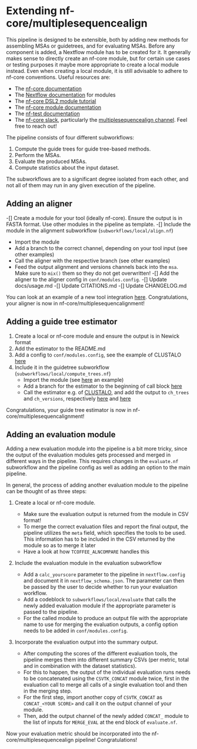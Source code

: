 # Extending nf-core/multiplesequencealign

This pipeline is designed to be extensible, both by adding new methods for assembling MSAs or guidetrees, and for evaluating MSAs.
Before any component is added, a Nextflow module has to be created for it.
It generally makes sense to directly create an nf-core module, but for certain use cases or testing purposes it maybe more appropriate to create a local module instead.
Even when creating a local module, it is still advisable to adhere to nf-core conventions.
Useful resources are:

- The [nf-core documentation](https://nf-co.re/docs/usage/tutorials/nf_core_usage_tutorial)
- The [Nextflow documentation](https://www.nextflow.io/docs/latest/module.html) for modules
- The [nf-core DSL2 module tutorial](https://nf-co.re/docs/contributing/tutorials/dsl2_modules_tutorial)
- The [nf-core module documentation](https://nf-co.re/docs/contributing/modules)
- The [nf-test documentation](https://code.askimed.com/nf-test/docs/getting-started/)
- The [nf-core slack](https://nf-co.re/join), particularly the [multiplesequencealign channel](https://nfcore.slack.com/archives/C05LZ7EAYGK). Feel free to reach out!

The pipeline consists of four different subworkflows:

1. Compute the guide trees for guide tree-based methods.
2. Perform the MSAs.
3. Evaluate the produced MSAs.
4. Compute statistics about the input dataset.

The subworkflows are to a significant degree isolated from each other, and not all of them may run in any given execution of the pipeline.

## Adding an aligner

-[] Create a module for your tool (ideally nf-core). Ensure the output is in FASTA format. Use other modules in the pipeline as template.
-[] Include the module in the alignment subworkflow (`subworkflows/local/align.nf`)
   - Import the module
   - Add a branch to the correct channel, depending on your tool input (see other examples)
   - Call the aligner with the respective branch (see other examples)
   - Feed the output alignment and versions channels back into the `msa`. Make sure to `mix()` them so they do not get overwritten!
-[] Add the aligner to the aligner config in `conf/modules.config`.
-[] Update docs/usage.md
-[] Update CITATIONS.md
-[] Update CHANGELOG.md

You can look at an example of a new tool integration [here](https://github.com/nf-core/multiplesequencealign/pull/139).
Congratulations, your aligner is now in nf-core/multiplesequencalignment!



## Adding a guide tree estimator

1. Create a local or nf-core module and ensure the output is in Newick format
2. Add the estimator to the README.md
3. Add a config to `conf/modules.config`, see the example of CLUSTALO [here](https://github.com/nf-core/multiplesequencealign/blob/000ef2a535ed246ff89c7cd93afaca53879af3ef/conf/modules.config#L82-L91)
4. Include it in the guidetree subworkflow (`subworkflows/local/compute_trees.nf`)
   - Import the module (see [here](https://github.com/nf-core/multiplesequencealign/blob/000ef2a535ed246ff89c7cd93afaca53879af3ef/subworkflows/local/compute_trees.nf#L6) an example)
   - Add a branch for the estimator to the beginning of call block [here](https://github.com/nf-core/multiplesequencealign/blob/000ef2a535ed246ff89c7cd93afaca53879af3ef/subworkflows/local/compute_trees.nf#L26-L28)
   - Call the estimator e.g. of [CLUSTALO](https://github.com/nf-core/multiplesequencealign/blob/000ef2a535ed246ff89c7cd93afaca53879af3ef/subworkflows/local/compute_trees.nf#L36), and add the output to `ch_trees` and `ch_versions`, respectively [here](https://github.com/nf-core/multiplesequencealign/blob/000ef2a535ed246ff89c7cd93afaca53879af3ef/subworkflows/local/compute_trees.nf#L37) and [here](https://github.com/nf-core/multiplesequencealign/blob/000ef2a535ed246ff89c7cd93afaca53879af3ef/subworkflows/local/compute_trees.nf#L38)

Congratulations, your guide tree estimator is now in nf-core/multiplesequencalignment!

## Adding an evaluation module

Adding a new evaluation module into the pipeline is a bit more tricky, since the output of the evaluation modules gets processed and merged in different ways in the pipeline.
This requires changes in the `evaluate.nf` subworkflow and the pipeline config as well as adding an option to the main pipeline.

In general, the process of adding another evaluation module to the pipeline can be thought of as three steps:

1. Create a local or nf-core module.

   - Make sure the evaluation output is returned from the module in CSV format!
   - To merge the correct evaluation files and report the final output, the pipeline utilizes the `meta` field, which specifies the tools to be used. This information has to be included in the CSV returned by the module so as to merge it later
   - Have a look at how `TCOFFEE_ALNCOMPARE` handles this

2. Include the evaluation module in the evaluation subworkflow

   - Add a `calc_yourscore` parameter to the pipeline in `nextflow.config` and document it in `nextflow_schema.json`. The parameter can then be passed by the user to decide whether to run your evaluation workflow.
   - Add a codeblock to `subworkflows/local/evaluate` that calls the newly added evaluation module if the appropriate parameter is passed to the pipeline.
   - For the called module to produce an output file with the appropriate name to use for merging the evaluation outputs, a config option needs to be added in `conf/modules.config`.

3. Incorporate the evaluation output into the summary output.

   - After computing the scores of the different evaluation tools, the pipeline merges them into different summary CSVs (per metric, total and in combination with the dataset statistics).
   - For this to happen, the output of the individual evaluation runs needs to be concatenated using the `CSVTK_CONCAT` module twice, first in the evaluation call to merge all calls of a single evaluation tool and then in the merging step.
   - For the first step, import another copy of `CSVTK_CONCAT` as `CONCAT_<YOUR SCORE>` and call it on the output channel of your module.
   - Then, add the output channel of the newly added `CONCAT_` module to the list of inputs for `MERGE_EVAL` at the end block of `evaluate.nf`.

Now your evaluation metric should be incorporated into the nf-core/multiplesequencealign pipeline!
Congratulations!
